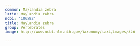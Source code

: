 ```yaml
---
common: Maylandia zebra
latin: Maylandia zebra
ncbi: '106582'
title: Maylandia zebra
group: Vertebrates
image: http://www.ncbi.nlm.nih.gov/Taxonomy/taxi/images/326

---
```

